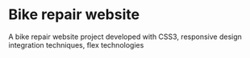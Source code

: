 # Bike repair website
A bike repair website project developed with CSS3, responsive design integration techniques, flex technologies
